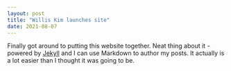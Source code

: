 ```yaml
---
layout: post
title: "Willis Kim launches site"
date: 2021-08-07
---
```

Finally got around to putting this website together. Neat thing about it - powered by [Jekyll](http://jekyllrb.com) and I can use Markdown to author my posts. It actually is a lot easier than I thought it was going to be.
